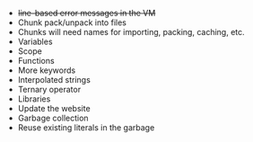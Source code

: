 * ~~line-based error messages in the VM~~
* Chunk pack/unpack into files
* Chunks will need names for importing, packing, caching, etc.
* Variables
* Scope
* Functions
* More keywords
* Interpolated strings
* Ternary operator
* Libraries
* Update the website
* Garbage collection
* Reuse existing literals in the garbage
